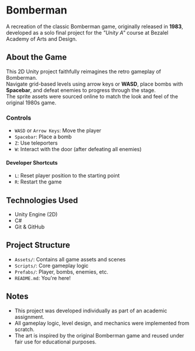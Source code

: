 # Bomberman

A recreation of the classic Bomberman game, originally released in **1983**, developed as a solo final project for the *"Unity A"* course at Bezalel Academy of Arts and Design.

## About the Game

This 2D Unity project faithfully reimagines the retro gameplay of Bomberman.  
Navigate grid-based levels using arrow keys or **WASD**, place bombs with **Spacebar**, and defeat enemies to progress through the stage.  
The sprite assets were sourced online to match the look and feel of the original 1980s game.

### Controls

- `WASD` or `Arrow Keys`: Move the player  
- `Spacebar`: Place a bomb  
- `Z`: Use teleporters  
- `W`: Interact with the door (after defeating all enemies)  

#### Developer Shortcuts
- `L`: Reset player position to the starting point  
- `R`: Restart the game  


## Technologies Used

- Unity Engine (2D)
- C#
- Git & GitHub

## Project Structure

- `Assets/`: Contains all game assets and scenes  
- `Scripts/`: Core gameplay logic  
- `Prefabs/`: Player, bombs, enemies, etc.  
- `README.md`: You're here!

## Notes

- This project was developed individually as part of an academic assignment.
- All gameplay logic, level design, and mechanics were implemented from scratch.
- The art is inspired by the original Bomberman game and reused under fair use for educational purposes.

